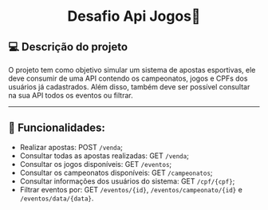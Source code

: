 <h1 align="center">Desafio Api Jogos🎲</h1>

## 💻 Descrição do projeto

O projeto tem como objetivo simular um sistema de apostas esportivas, ele deve consumir de uma API contendo os campeonatos, jogos e CPFs dos usuários já cadastrados. Além disso, também deve ser possível consultar na sua API todos os eventos ou filtrar.

---

## 🔨 Funcionalidades:

- Realizar apostas: POST `/venda`;
- Consultar todas as apostas realizadas: GET `/venda`;
- Consultar os jogos disponíveis: GET `/eventos`;
- Consultar os campeonatos disponíveis: GET `/campeonatos`;
- Consultar informações dos usuários do sistema: GET `/cpf/{cpf}`;
- Filtrar eventos por: GET `/eventos/{id}`, `/eventos/campeonato/{id}` e `/eventos/data/{data}`.
